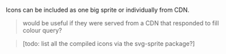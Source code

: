 Icons can be included as one big sprite or individually from CDN.

> would be useful if they were served from a CDN that responded to fill colour query?

> [todo: list all the compiled icons via the svg-sprite package?]
